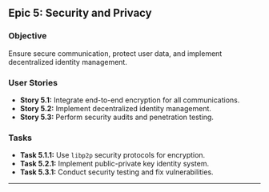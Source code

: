 ## Epic 5: Security and Privacy

### Objective

Ensure secure communication, protect user data, and implement decentralized identity management.

### User Stories

- **Story 5.1:** Integrate end-to-end encryption for all communications.
- **Story 5.2:** Implement decentralized identity management.
- **Story 5.3:** Perform security audits and penetration testing.

### Tasks

- **Task 5.1.1:** Use `libp2p` security protocols for encryption.
- **Task 5.2.1:** Implement public-private key identity system.
- **Task 5.3.1:** Conduct security testing and fix vulnerabilities.

---
